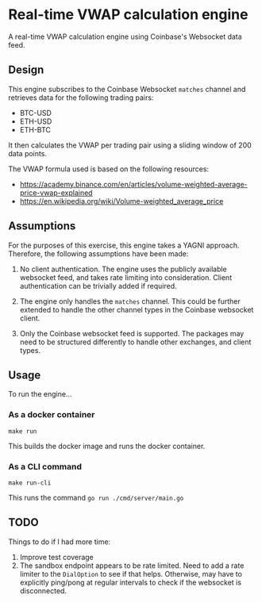 # Real-time VWAP calculation engine

A real-time VWAP calculation engine using Coinbase's Websocket data feed.

## Design

This engine subscribes to the Coinbase Websocket `matches` channel and retrieves
data for the following trading pairs:

- BTC-USD
- ETH-USD
- ETH-BTC

It then calculates the VWAP per trading pair using a sliding window of 200 data
points.

The VWAP formula used is based on the following resources:

- <https://academy.binance.com/en/articles/volume-weighted-average-price-vwap-explained>
- <https://en.wikipedia.org/wiki/Volume-weighted_average_price>

## Assumptions

For the purposes of this exercise, this engine takes a YAGNI approach.
Therefore, the following assumptions have been made:

1. No client authentication. The engine uses the publicly available
websocket feed, and takes rate limiting into consideration. Client
authentication can be trivially added if required.

2. The engine only handles the `matches` channel. This could be further extended to
handle the other channel types in the Coinbase websocket client.

3. Only the Coinbase websocket feed is supported. The packages may need to be
structured differently to handle other exchanges, and client types.

## Usage

To run the engine...

### As a docker container

```Shell
make run
```

This builds the docker image and runs the docker container.

### As a CLI command

```Shell
make run-cli
```

This runs the command `go run ./cmd/server/main.go`

## TODO

Things to do if I had more time:

1. Improve test coverage
2. The sandbox endpoint appears to be rate limited. Need to add a rate limiter
   to the `DialOption` to see if that helps. Otherwise, may have to explicitly
   ping/pong at regular intervals to check if the websocket is disconnected.
